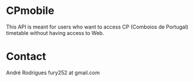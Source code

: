 CPmobile
========

This API is meant for users who want to access CP (Comboios de Portugal) timetable
without having access to Web.

Contact
========

André Rodrigues
fury252 at gmail.com
